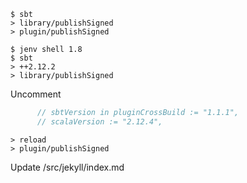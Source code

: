 
```
$ sbt
> library/publishSigned
> plugin/publishSigned
```



```
$ jenv shell 1.8
$ sbt
> ++2.12.2
> library/publishSigned
```

Uncomment

```scala
      // sbtVersion in pluginCrossBuild := "1.1.1",
      // scalaVersion := "2.12.4",
```

```
> reload
> plugin/publishSigned
```

Update /src/jekyll/index.md

